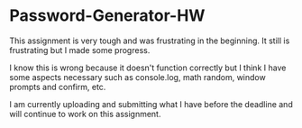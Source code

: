 # Password-Generator-HW

This assignment is very tough and was frustrating in the beginning. It still is frustrating but I made some progress. 

I know this is wrong because it doesn't function correctly but I think I have some aspects necessary such as console.log, math random, window prompts and confirm, etc.

I am currently uploading and submitting what I have before the deadline and will continue to work on this assignment.